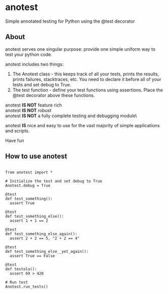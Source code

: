 # anotest
Simple annotated testing for Python using the @test decorator

## About
anotest serves one singular purpose: provide one simple uniform way to test your python code.

anotest includes two things:
1. The Anotest class - this keeps track of all your tests, prints the results, prints failures, stacktraces, etc. You need to declare it before all of your tests and set debug to True.
2. The test function - define your test functions using assertions. Place the @test decorator above these functions.

anotest **IS NOT** feature rich\
anotest **IS NOT** robust\
anotest **IS NOT** a fully complete testing and debugging module\

anotest **IS** nice and easy to use for the vast majority of simple applications and scripts.

Have fun


## How to use anotest
```

from anotest import *

# Initialize the test and set debug to True
Anotest.debug = True

@test
def test_something():
  assert True

@test
def test_something_else():
  assert 1 + 1 == 2

@test
def test_something_else_again():
  assert 2 + 2 == 5, "2 + 2 == 4"

@test
def test_something_else__yet_again():
  assert True == False

@test
def testola():
  assert 69 > 420

# Run test
Anotest.run_tests()

```
